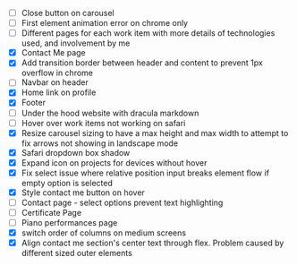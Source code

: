 - [ ] Close button on carousel
 - [ ] First element animation error on chrome only
- [ ] Different pages for each work item with more details of technologies used, and involvement by me
- [x] Contact Me page
- [x] Add transition border between header and content to prevent 1px overflow in chrome
- [ ] Navbar on header
- [x] Home link on profile
- [x] Footer
- [ ] Under the hood website with dracula markdown
- [ ] Hover over work items not working on safari
- [x] Resize carousel sizing to have a max height and max width to attempt to fix arrows not showing in landscape mode
- [x] Safari dropdown box shadow
- [x] Expand icon on projects for devices without hover
- [x] Fix select issue where relative position input breaks element flow if empty option is selected
- [x] Style contact me button on hover
- [ ] Contact page - select options prevent text highlighting
- [ ] Certificate Page
- [ ] Piano performances page
- [x] switch order of columns on medium screens
- [x] Align contact me section's center text through flex. Problem caused by different sized outer elements